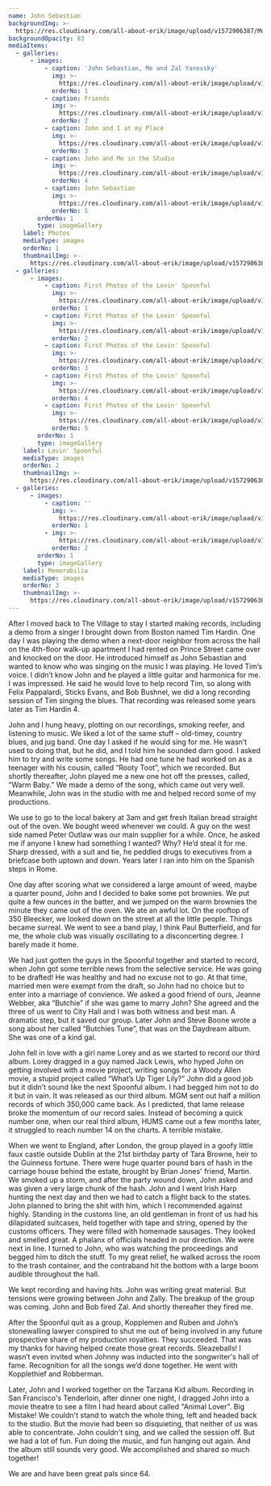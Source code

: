 ```yaml
---
name: John Sebastian
backgroundImg: >-
  https://res.cloudinary.com/all-about-erik/image/upload/v1572906387/Musical%20Journey/Musical%20Friends/Friends/John%20Sebastian/Background_Thumbnails/Background_JohnSebastianErikJacobsen-background3_iqozdf.jpg
backgroundOpacity: 83
mediaItems:
  - galleries:
      - images:
          - caption: 'John Sebastian, Me and Zal Yanovsky'
            img: >-
              https://res.cloudinary.com/all-about-erik/image/upload/v1572906383/Musical%20Journey/Musical%20Friends/Friends/John%20Sebastian/1_Photos%20of%20John/2-JohnSebastianErikJacobsenZalYanovsky-Feb1974_4x6_300dpi_ameqds.jpg
            orderNo: 1
          - caption: Friends
            img: >-
              https://res.cloudinary.com/all-about-erik/image/upload/v1572906387/Musical%20Journey/Musical%20Friends/Friends/John%20Sebastian/1_Photos%20of%20John/Friends_16_t3trjf.jpg
            orderNo: 2
          - caption: John and I at my Place
            img: >-
              https://res.cloudinary.com/all-about-erik/image/upload/v1572906383/Musical%20Journey/Musical%20Friends/Friends/John%20Sebastian/1_Photos%20of%20John/img546-290_rksmxh.jpg
            orderNo: 3
          - caption: John and Me in the Studio
            img: >-
              https://res.cloudinary.com/all-about-erik/image/upload/v1572906382/Musical%20Journey/Musical%20Friends/Friends/John%20Sebastian/1_Photos%20of%20John/john-ej-studio_tuygvm.jpg
            orderNo: 4
          - caption: John Sebastian
            img: >-
              https://res.cloudinary.com/all-about-erik/image/upload/v1572906382/Musical%20Journey/Musical%20Friends/Friends/John%20Sebastian/1_Photos%20of%20John/john-sebastian_jhdesh.jpg
            orderNo: 5
        orderNo: 1
        type: imageGallery
    label: Photos
    mediaType: images
    orderNo: 1
    thumbnailImg: >-
      https://res.cloudinary.com/all-about-erik/image/upload/v1572906386/Musical%20Journey/Musical%20Friends/Friends/John%20Sebastian/Background_Thumbnails/Thumbnail_1_john-sebastian_xncokn.jpg
  - galleries:
      - images:
          - caption: First Photos of the Lovin' Spoonful
            img: >-
              https://res.cloudinary.com/all-about-erik/image/upload/v1572906384/Musical%20Journey/Musical%20Friends/Friends/John%20Sebastian/2_Lovin%27%20Spoonful/FirstPicturesEverTakenOfTheSpoonful/spoon1_zkdkvn.jpg
            orderNo: 1
          - caption: First Photos of the Lovin' Spoonful
            img: >-
              https://res.cloudinary.com/all-about-erik/image/upload/v1572906384/Musical%20Journey/Musical%20Friends/Friends/John%20Sebastian/2_Lovin%27%20Spoonful/FirstPicturesEverTakenOfTheSpoonful/spoon2_o160h1.jpg
            orderNo: 2
          - caption: First Photos of the Lovin' Spoonful
            img: >-
              https://res.cloudinary.com/all-about-erik/image/upload/v1572906384/Musical%20Journey/Musical%20Friends/Friends/John%20Sebastian/2_Lovin%27%20Spoonful/FirstPicturesEverTakenOfTheSpoonful/spoon3_rpmioz.jpg
            orderNo: 3
          - caption: First Photos of the Lovin' Spoonful
            img: >-
              https://res.cloudinary.com/all-about-erik/image/upload/v1572906383/Musical%20Journey/Musical%20Friends/Friends/John%20Sebastian/2_Lovin%27%20Spoonful/FirstPicturesEverTakenOfTheSpoonful/spoon4_axayeb.jpg
            orderNo: 4
          - caption: First Photos of the Lovin' Spoonful
            img: >-
              https://res.cloudinary.com/all-about-erik/image/upload/v1572906384/Musical%20Journey/Musical%20Friends/Friends/John%20Sebastian/2_Lovin%27%20Spoonful/FirstPicturesEverTakenOfTheSpoonful/spoon5_dyreaa.jpg
            orderNo: 5
        orderNo: 1
        type: imageGallery
    label: Lovin' Spoonful
    mediaType: images
    orderNo: 2
    thumbnailImg: >-
      https://res.cloudinary.com/all-about-erik/image/upload/v1572906387/Musical%20Journey/Musical%20Friends/Friends/John%20Sebastian/Background_Thumbnails/Thumbnail_2_spoon1_rx0skp.jpg
  - galleries:
      - images:
          - caption: ''
            img: >-
              https://res.cloudinary.com/all-about-erik/image/upload/v1572906386/Musical%20Journey/Musical%20Friends/Friends/John%20Sebastian/3_John%20Memorabilia/GetOutOfMilitaryServiceFreeTicket/img420_kuwvad.jpg
            orderNo: 1
          - img: >-
              https://res.cloudinary.com/all-about-erik/image/upload/v1572906386/Musical%20Journey/Musical%20Friends/Friends/John%20Sebastian/3_John%20Memorabilia/GetOutOfMilitaryServiceFreeTicket/img421_uvezsr.jpg
            orderNo: 2
        orderNo: 1
        type: imageGallery
    label: Memorabilia
    mediaType: images
    orderNo: 3
    thumbnailImg: >-
      https://res.cloudinary.com/all-about-erik/image/upload/v1572906387/Musical%20Journey/Musical%20Friends/Friends/John%20Sebastian/Background_Thumbnails/Thumbnail_3_WarmBabyStudioBill_gevsgp.jpg
---
```

After I moved back to The Village to stay I started making records, including a demo from a singer I brought down from Boston named Tim Hardin. One day I was playing the demo when a next-door neighbor from across the hall on the 4th-floor walk-up apartment I had rented on Prince Street came over and knocked on the door. He introduced himself as John Sebastian and wanted to know who was singing on the music I was playing. He loved Tim’s voice. I didn’t know John and he played a little guitar and harmonica for me. I was impressed. He said he would love to help record Tim, so along with Felix Pappalardi, Sticks Evans, and Bob Bushnel, we did a long recording session of Tim singing the blues. That recording was released some years later as Tim Hardin 4. 



John and I hung heavy, plotting on our recordings, smoking reefer, and listening to music. We liked a lot of the same stuff – old-timey, country blues, and jug band. One day I asked if he would sing for me. He wasn’t used to doing that, but he did, and I told him he sounded darn good. I asked him to try and write some songs. He had one tune he had worked on as a teenager with his cousin, called “Rooty Toot”, which we recorded. But shortly thereafter, John played me a new one hot off the presses, called, “Warm Baby.” We made a demo of the song, which came out very well. Meanwhile, John was in the studio with me and helped record some of my productions. 



We use to go to the local bakery at 3am and get fresh Italian bread straight out of the oven. We bought weed whenever we could. A guy on the west side named Peter Outlaw was our main supplier for a while. Once, he asked me if anyone I knew had something I wanted? Why? He’d steal it for me. Sharp dressed, with a suit and tie, he peddled drugs to executives from a briefcase both uptown and down. Years later I ran into him on the Spanish steps in Rome. 



One day after scoring what we considered a large amount of weed, maybe a quarter pound, John and I decided to bake some pot brownies. We put quite a few ounces in the batter, and we jumped on the warm brownies the minute they came out of the oven.  We ate an awful lot. On the rooftop of 350 Bleecker, we looked down on the street at all the little people. Things became surreal. We went to see a band play, I think Paul Butterfield, and for me, the whole club was visually oscillating to a disconcerting degree. I barely made it home. 



We had just gotten the guys in the Spoonful together and started to record, when John got some terrible news from the selective service. He was going to be drafted! He was healthy and had no excuse not to go. At that time, married men were exempt from the draft, so John had no choice but to enter into a marriage of convience. We asked a good friend of ours, Jeanne Webber, aka “Butchie” if she was game to marry John? She agreed and the three of us went to City Hall and I was both witness and best man. A dramatic step, but it saved our group. Later John and Steve Boone wrote a song about her called “Butchies Tune”, that was on the Daydream album. She was one of a kind gal. 



John fell in love with a girl name Lorey and as we started to record our third album. Lorey dragged in a guy named Jack Lewis, who hyped John on getting involved with a movie project, writing songs for a Woody Allen movie, a stupid project called “What’s Up Tiger Lily?” John did a good job but it didn’t sound like the next Spoonful album. I had begged him not to do it but in vain. It was released as our third album. MGM sent out half a million records of which 350,000 came back. As I predicted, that lame release broke the momentum of our record sales. Instead of becoming a quick number one, when our real third album, HUMS came out a few months later, it struggled to reach number 14 on the charts. A terrible mistake. 



When we went to England, after London, the group played in a goofy little faux castle outside Dublin at the 21st birthday party of Tara Browne, heir to the Guinness fortune. There were huge quarter pound bars of hash in the carriage house behind the estate, brought by Brian Jones' friend, Martin. We smoked up a storm, and after the party wound down, John asked and was given a very large chunk of the hash. John and I went Irish Harp hunting the next day and then we had to catch a flight back to the states. John planned to bring the shit with him, which I recommended against highly. Standing in the customs line, an old gentleman in front of us had his dilapidated suitcases, held together with tape and string, opened by the customs officers. They were filled with homemade sausages. They looked and smelled great. A phalanx of officials headed in our direction. We were next in line. I turned to John, who was watching the proceedings and begged him to ditch the stuff. To my great relief, he walked across the room to the trash container, and the contraband hit the bottom with a large boom audible throughout the hall.



We kept recording and having hits. John was writing great material. But tensions were growing between John and Zally. The breakup of the group was coming. John and Bob fired Zal.  And shortly thereafter they fired me. 



After the Spoonful quit as a group, Kopplemen and Ruben and John’s stonewalling lawyer conspired to shut me out of being involved in any future prospective share of my production royalties. They succeeded. That was my thanks for having helped create those great records. Sleazeballs! I wasn’t even invited when Johnny was inducted into the songwriter's hall of fame. Recognition for all the songs we’d done together. He went with Kopplethief and Robberman. 



Later, John and I worked together on the Tarzana Kid album. Recording in San Francisco's Tenderloin, after dinner one night, I dragged John into a movie theatre to see a film I had heard about called "Animal Lover". Big Mistake! We couldn't stand to watch the whole thing, left and headed back to the studio. But the movie had been so disquieting, that neither of us was able to concentrate. John couldn't sing, and we called the session off. But we had a lot of fun. Fun doing the music, and fun hanging out again. And the album still sounds very good. We accomplished and shared so much together! 



We are and have been great pals since 64.

